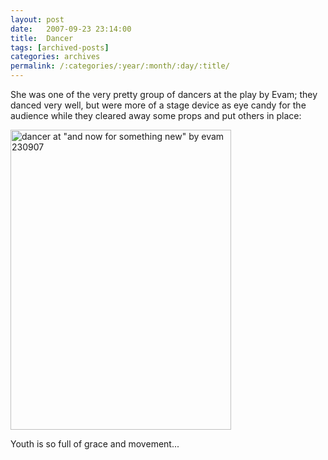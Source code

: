 ```yaml
---
layout: post
date:	2007-09-23 23:14:00
title:  Dancer
tags: [archived-posts]
categories: archives
permalink: /:categories/:year/:month/:day/:title/
---
```

She was one of the very pretty group of dancers at the play by Evam; they danced very well, but were more of a stage device as eye candy for the audience while they cleared away some props and put others in place:


<a href="http://www.flickr.com/photos/11363665@N07/1429205254/" title="Photo Sharing"><img src="http://farm2.static.flickr.com/1372/1429205254_d809c30c5c_o.jpg" width="353" height="480" alt="dancer at &quot;and now for something new&quot; by evam 230907" /></a>


Youth is so full of grace and movement...
